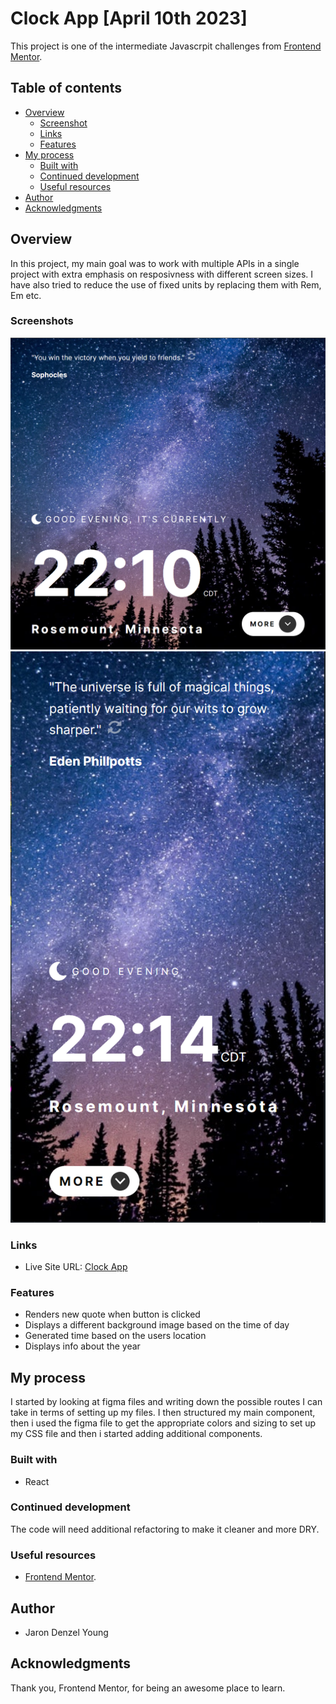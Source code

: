 # Clock App [April 10th 2023]

This project is one of the intermediate Javascrpit challenges from [Frontend Mentor](https://www.frontendmentor.io/).

## Table of contents

- [Overview](#overview)
  - [Screenshot](#screenshot)
  - [Links](#links)
  - [Features](#features)
- [My process](#my-process)
  - [Built with](#built-with)
  - [Continued development](#continued-development)
  - [Useful resources](#useful-resources)
- [Author](#author)
- [Acknowledgments](#acknowledgments)

## Overview

In this project, my main goal was to work with multiple APIs in a single project with extra emphasis on resposivness with different screen sizes. I have also tried to reduce the use of fixed units by replacing them with Rem, Em etc.

### Screenshots

![alt text](./src/assets/screenshots/desktop.png)
![alt text](./src/assets/screenshots/mobile.png)

### Links

- Live Site URL: [Clock App](https://snazzy-kitsune-1e1661.netlify.app/)

### Features

- Renders new quote when button is clicked
- Displays a different background image based on the time of day
- Generated time based on the users location
- Displays info about the year

## My process

I started by looking at figma files and writing down the possible routes I can take in terms of setting up my files. I then structured my main component, then i used the figma file to get the appropriate colors and sizing to set up my CSS file and then i started adding additional components.

### Built with

- React

### Continued development

The code will need additional refactoring to make it cleaner and more DRY.

### Useful resources

- [Frontend Mentor](https://www.frontendmentor.io/).

## Author

- Jaron Denzel Young

## Acknowledgments

Thank you, Frontend Mentor, for being an awesome place to learn.
